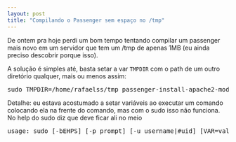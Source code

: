 ```yaml
---
layout: post
title: "Compilando o Passenger sem espaço no /tmp"
---
```

<p>De ontem pra hoje perdi um bom tempo tentando compilar um passenger mais novo em um servidor que tem um /tmp de apenas 1MB (eu ainda preciso descobrir porque isso).</p>
<p>A solução é simples até, basta setar a var <code>TMPDIR</code> com o path de um outro diretório qualquer, mais ou menos assim:</p>

<pre class="sunburst">sudo TMPDIR=/home/rafaelss/tmp passenger-install-apache2-module
</pre>

<p>Detalhe: eu estava acostumado a setar variáveis ao executar um comando colocando ela na frente do comando, mas com o sudo isso não funciona. No help do sudo diz que deve ficar ali no meio</p>

<pre class="sunburst">usage: sudo [-bEHPS] [-p prompt] [-u username<span class="Keyword">|</span><span class="Comment"><span class="Comment">#</span>uid] [VAR=value] {-i | -s | }</span>
</pre>